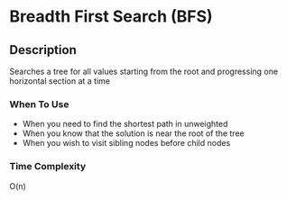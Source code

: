 # Breadth First Search (BFS)

## Description

Searches a tree for all values starting from the root and progressing one horizontal section at a time

### When To Use

* When you need to find the shortest path in unweighted
* When you know that the solution is near the root of the tree
* When you wish to visit sibling nodes before child nodes

### Time Complexity

O(n)
